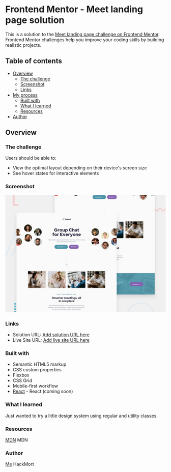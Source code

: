 # Frontend Mentor - Meet landing page solution

This is a solution to the [Meet landing page challenge on Frontend Mentor](https://www.frontendmentor.io/challenges/meet-landing-page-rbTDS6OUR). Frontend Mentor challenges help you improve your coding skills by building realistic projects.

## Table of contents

- [Overview](#overview)
  - [The challenge](#the-challenge)
  - [Screenshot](#screenshot)
  - [Links](#links)
- [My process](#my-process)
  - [Built with](#built-with)
  - [What I learned](#what-i-learned)
  - [Resources](#useful-resources)
- [Author](#author)


## Overview

### The challenge

Users should be able to:

- View the optimal layout depending on their device's screen size
- See hover states for interactive elements

### Screenshot

![](./preview.jpg)

### Links

- Solution URL: [Add solution URL here](https://www.frontendmentor.io/solutions/responsive-landing-page-css-grid-flexbox-some-utility-classes-IBeNAQB1x)
- Live Site URL: [Add live site URL here](https://hackmort-meet-landing.netlify.app/)

### Built with

- Semantic HTML5 markup
- CSS custom properties
- Flexbox
- CSS Grid
- Mobile-first workflow
- [React](https://reactjs.org/) - React (coming soon)


### What I learned

Just wanted to try a little design system using regular and utility classes.

### Resources

[MDN](https://developer.mozilla.org/en-US/docs/Web/CSS) MDN

### Author

[Me](https://github.com/HackMort) HackMort